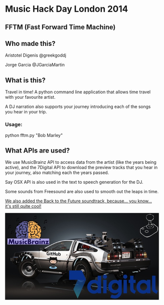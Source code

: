 Music Hack Day London 2014
==========================

## FFTM (Fast Forward Time Machine)

## Who made this?

Aristotel Digenis   @greekgoddj

Jorge Garcia        @JGarciaMartin

## What is this?

Travel in time! A python command line application that allows time travel with your favourite artist.
 
A DJ narration also supports your journey introducing each of the songs you hear in your trip.

### Usage:

python fftm.py "Bob Marley"

## What APIs are used?

We use MusicBrainz API to access data from the artist (like the years being active), and the 7Digital API to download the preview
tracks that you hear in your journey, also matching each the years passed.

Say OSX API is also used in the text to speech generation for the DJ.

Some sounds from Freesound are also used to smooth out the leaps in time.

[We also added the Back to the Future soundtrack, because... you know... it's still quite cool!](https://www.youtube.com/watch?v=e8TZbze72Bc)

![Screenshot](FFTM_API_Slides.jpeg)
